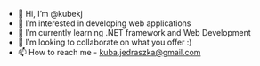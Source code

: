 - 👋 Hi, I’m @kubekj
- 👀 I’m interested in developing web applications
- 🌱 I’m currently learning .NET framework and Web Development
- 💞️ I’m looking to collaborate on what you offer :)
- 📫 How to reach me - kuba.jedraszka@gmail.com

<!---
kubekj/kubekj is a ✨ special ✨ repository because its `README.md` (this file) appears on your GitHub profile.
You can click the Preview link to take a look at your changes.
--->
